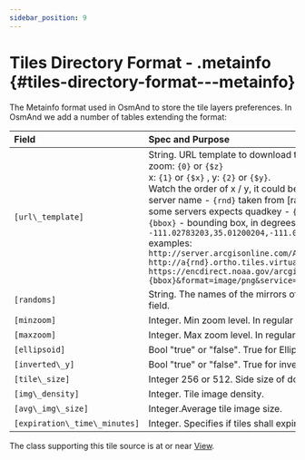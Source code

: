 ```yaml
---
sidebar_position: 9
---
```


# Tiles Directory Format - .metainfo {#tiles-directory-format---metainfo}

The Metainfo format used in OsmAnd to store the tile layers preferences. In OsmAnd we add a number of tables extending the format:


| Field | Spec and Purpose| 
| :---- | :---------------| 
| `[url\_template]` | String. URL template to download tiles with:<br /> zoom: `{0}` or `{$z}`<br /> x: `{1}` or `{$x}` , y: `{2}` or `{$y}`.<br />  Watch the order of x / y, it could be different in the url<br />server name - `{rnd}` taken from [randoms]<br />some servers expects quadkey - `{q}` that should be used instead of XYZ<br />`{bbox}` - bounding box, in degrees, with format minLongitude,minLatitude,maxLongitude,maxLatitude, such as `-111.02783203,35.01200204,-111.00585938,35.02999637`<br />examples:<br />`http://server.arcgisonline.com/ArcGIS/rest/services/World_Imagery/MapServer/tile/{$z}/{$y}/{$x}`<br />`http://a{rnd}.ortho.tiles.virtualearth.net/tiles/a{q}.jpeg?g=700`<br />`https://encdirect.noaa.gov/arcgis/services/encdirect/enc_harbour/MapServer/WmsServer?bbox={bbox}&format=image/png&service=WMS&version=1.1.1&request=GetMap&srs=EPSG:4326&width=256&height=256&layers=0,6,11&map=&styles=` | 
| `[randoms]` | String. The names of the mirrors of server. Comma-separated. One of these values will randomly replace the placeholder `{rdn}` in "url" field.| 
| `[minzoom]` | Integer. Min zoom level. In regular format (OSM, Google maps).| 
| `[maxzoom]` | Integer. Max zoom level. In regular format (OSM, Google maps).| 
| `[ellipsoid]` | Bool "true" or "false". True for Elliptic Mercator (Yandex tiles). False for regular Spheric Web Mercator (OSM, Google maps)| 
| `[inverted\_y]` | Bool "true" or "false". True for inverted Y tile number (Nakarte.me tiles).| 
| `[tile\_size]` | Integer 256 or 512. Side size of downloading tile in px.| 
| `[img\_density]` | Integer. Tile image density.| 
| `[avg\_img\_size]` | Integer.Average tile image size.| 
| `[expiration\_time\_minutes]` | Integer. Specifies if tiles shall expire after the given number of minutes. They would still be displayed, but also re-downloaded.| 

The class supporting this tile source is at or near [View](https://github.com/osmandapp/Osmand/blob/master/OsmAnd-java/src/main/java/net/osmand/map/TileSourceManager.java#L28).
